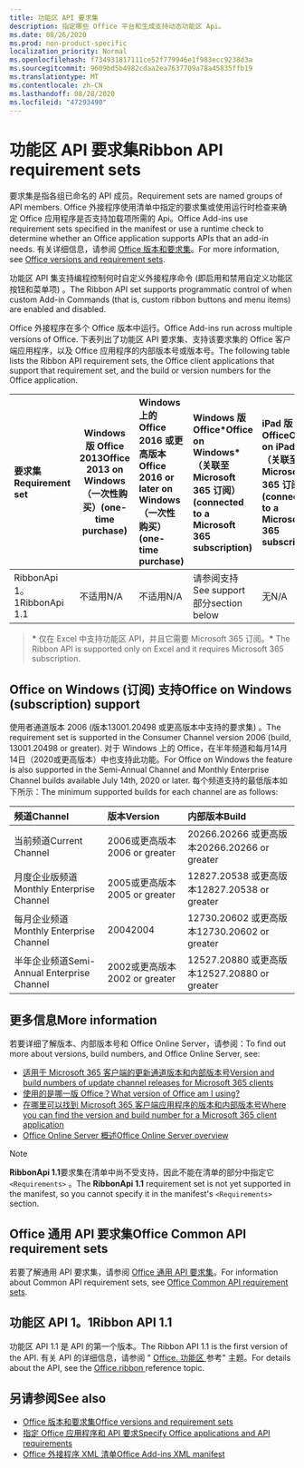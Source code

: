 ```yaml
---
title: 功能区 API 要求集
description: 指定哪些 Office 平台和生成支持动态功能区 Api。
ms.date: 08/26/2020
ms.prod: non-product-specific
localization_priority: Normal
ms.openlocfilehash: f734931817111ce52f779946e1f983ecc9238d3a
ms.sourcegitcommit: 9609bd5b4982cdaa2ea7637709a78a45835ffb19
ms.translationtype: MT
ms.contentlocale: zh-CN
ms.lasthandoff: 08/28/2020
ms.locfileid: "47293490"
---
```

# <a name="ribbon-api-requirement-sets"></a><span data-ttu-id="88e4e-103">功能区 API 要求集</span><span class="sxs-lookup"><span data-stu-id="88e4e-103">Ribbon API requirement sets</span></span>

<span data-ttu-id="88e4e-104">要求集是指各组已命名的 API 成员。</span><span class="sxs-lookup"><span data-stu-id="88e4e-104">Requirement sets are named groups of API members.</span></span> <span data-ttu-id="88e4e-105">Office 外接程序使用清单中指定的要求集或使用运行时检查来确定 Office 应用程序是否支持加载项所需的 Api。</span><span class="sxs-lookup"><span data-stu-id="88e4e-105">Office Add-ins use requirement sets specified in the manifest or use a runtime check to determine whether an Office application supports APIs that an add-in needs.</span></span> <span data-ttu-id="88e4e-106">有关详细信息，请参阅 [Office 版本和要求集](/office/dev/add-ins/develop/office-versions-and-requirement-sets)。</span><span class="sxs-lookup"><span data-stu-id="88e4e-106">For more information, see [Office versions and requirement sets](/office/dev/add-ins/develop/office-versions-and-requirement-sets).</span></span>

<span data-ttu-id="88e4e-107">功能区 API 集支持编程控制何时自定义外接程序命令 (即启用和禁用自定义功能区按钮和菜单项) 。</span><span class="sxs-lookup"><span data-stu-id="88e4e-107">The Ribbon API set supports programmatic control of when custom Add-in Commands (that is, custom ribbon buttons and menu items) are enabled and disabled.</span></span>

<span data-ttu-id="88e4e-108">Office 外接程序在多个 Office 版本中运行。</span><span class="sxs-lookup"><span data-stu-id="88e4e-108">Office Add-ins run across multiple versions of Office.</span></span> <span data-ttu-id="88e4e-109">下表列出了功能区 API 要求集、支持该要求集的 Office 客户端应用程序，以及 Office 应用程序的内部版本号或版本号。</span><span class="sxs-lookup"><span data-stu-id="88e4e-109">The following table lists the Ribbon API requirement sets, the Office client applications that support that requirement set, and the build or version numbers for the Office application.</span></span>

|  <span data-ttu-id="88e4e-110">要求集</span><span class="sxs-lookup"><span data-stu-id="88e4e-110">Requirement set</span></span>  | <span data-ttu-id="88e4e-111">Windows 版 Office 2013</span><span class="sxs-lookup"><span data-stu-id="88e4e-111">Office 2013 on Windows</span></span><br><span data-ttu-id="88e4e-112">（一次性购买）</span><span class="sxs-lookup"><span data-stu-id="88e4e-112">(one-time purchase)</span></span> | <span data-ttu-id="88e4e-113">Windows 上的 Office 2016 或更高版本</span><span class="sxs-lookup"><span data-stu-id="88e4e-113">Office 2016 or later on Windows</span></span><br><span data-ttu-id="88e4e-114">（一次性购买）</span><span class="sxs-lookup"><span data-stu-id="88e4e-114">(one-time purchase)</span></span>   | <span data-ttu-id="88e4e-115">Windows 版 Office\*</span><span class="sxs-lookup"><span data-stu-id="88e4e-115">Office on Windows\*</span></span><br><span data-ttu-id="88e4e-116">（关联至 Microsoft 365 订阅）</span><span class="sxs-lookup"><span data-stu-id="88e4e-116">(connected to a Microsoft 365 subscription)</span></span> |  <span data-ttu-id="88e4e-117">iPad 版 Office</span><span class="sxs-lookup"><span data-stu-id="88e4e-117">Office on iPad</span></span><br><span data-ttu-id="88e4e-118">（关联至 Microsoft 365 订阅）</span><span class="sxs-lookup"><span data-stu-id="88e4e-118">(connected to a Microsoft 365 subscription)</span></span>  |  <span data-ttu-id="88e4e-119">Mac 版 Office\*</span><span class="sxs-lookup"><span data-stu-id="88e4e-119">Office on Mac\*</span></span><br><span data-ttu-id="88e4e-120">（关联至 Microsoft 365 订阅）</span><span class="sxs-lookup"><span data-stu-id="88e4e-120">(connected to a Microsoft 365 subscription)</span></span>  | <span data-ttu-id="88e4e-121">Office 网页版\*</span><span class="sxs-lookup"><span data-stu-id="88e4e-121">Office on the web\*</span></span>  |  <span data-ttu-id="88e4e-122">Office Online Server</span><span class="sxs-lookup"><span data-stu-id="88e4e-122">Office Online Server</span></span>  |
|:-----|-----|:-----|:-----|:-----|:-----|:-----|:-----|
| <span data-ttu-id="88e4e-123">RibbonApi 1。1</span><span class="sxs-lookup"><span data-stu-id="88e4e-123">RibbonApi 1.1</span></span>  | <span data-ttu-id="88e4e-124">不适用</span><span class="sxs-lookup"><span data-stu-id="88e4e-124">N/A</span></span> | <span data-ttu-id="88e4e-125">不适用</span><span class="sxs-lookup"><span data-stu-id="88e4e-125">N/A</span></span> | <span data-ttu-id="88e4e-126">请参阅支持</span><span class="sxs-lookup"><span data-stu-id="88e4e-126">See support</span></span><br><span data-ttu-id="88e4e-127">部分</span><span class="sxs-lookup"><span data-stu-id="88e4e-127">section below</span></span> | <span data-ttu-id="88e4e-128">无</span><span class="sxs-lookup"><span data-stu-id="88e4e-128">N/A</span></span> | <span data-ttu-id="88e4e-129">16.38</span><span class="sxs-lookup"><span data-stu-id="88e4e-129">16.38</span></span> | <span data-ttu-id="88e4e-130">即将推出</span><span class="sxs-lookup"><span data-stu-id="88e4e-130">Coming soon</span></span> | <span data-ttu-id="88e4e-131">无</span><span class="sxs-lookup"><span data-stu-id="88e4e-131">N/A</span></span>|

> <span data-ttu-id="88e4e-132">**&#42;** 仅在 Excel 中支持功能区 API，并且它需要 Microsoft 365 订阅。</span><span class="sxs-lookup"><span data-stu-id="88e4e-132">**&#42;** The Ribbon API is supported only on Excel and it requires Microsoft 365 subscription.</span></span> 

## <a name="office-on-windows-subscription-support"></a><span data-ttu-id="88e4e-133">Office on Windows (订阅) 支持</span><span class="sxs-lookup"><span data-stu-id="88e4e-133">Office on Windows (subscription) support</span></span>

<span data-ttu-id="88e4e-134">使用者通道版本 2006 (版本13001.20498 或更高版本中支持的要求集) 。</span><span class="sxs-lookup"><span data-stu-id="88e4e-134">The requirement set is supported in the Consumer Channel version 2006 (build, 13001.20498 or greater).</span></span> <span data-ttu-id="88e4e-135">对于 Windows 上的 Office，在半年频道和每月14月14日（2020或更高版本）中也支持此功能。</span><span class="sxs-lookup"><span data-stu-id="88e4e-135">For Office on Windows the feature is also supported in the Semi-Annual Channel and Monthly Enterprise Channel builds available July 14th, 2020 or later.</span></span> <span data-ttu-id="88e4e-136">每个频道支持的最低版本如下所示：</span><span class="sxs-lookup"><span data-stu-id="88e4e-136">The minimum supported builds for each channel are as follows:</span></span>  

|<span data-ttu-id="88e4e-137">频道</span><span class="sxs-lookup"><span data-stu-id="88e4e-137">Channel</span></span> | <span data-ttu-id="88e4e-138">版本</span><span class="sxs-lookup"><span data-stu-id="88e4e-138">Version</span></span> | <span data-ttu-id="88e4e-139">内部版本</span><span class="sxs-lookup"><span data-stu-id="88e4e-139">Build</span></span>|
|:-----|:-----|:-----|
|<span data-ttu-id="88e4e-140">当前频道</span><span class="sxs-lookup"><span data-stu-id="88e4e-140">Current Channel</span></span> | <span data-ttu-id="88e4e-141">2006或更高版本</span><span class="sxs-lookup"><span data-stu-id="88e4e-141">2006 or greater</span></span> | <span data-ttu-id="88e4e-142">20266.20266 或更高版本</span><span class="sxs-lookup"><span data-stu-id="88e4e-142">20266.20266 or greater</span></span>|
|<span data-ttu-id="88e4e-143">月度企业版频道</span><span class="sxs-lookup"><span data-stu-id="88e4e-143">Monthly Enterprise Channel</span></span> | <span data-ttu-id="88e4e-144">2005或更高版本</span><span class="sxs-lookup"><span data-stu-id="88e4e-144">2005 or greater</span></span> | <span data-ttu-id="88e4e-145">12827.20538 或更高版本</span><span class="sxs-lookup"><span data-stu-id="88e4e-145">12827.20538 or greater</span></span>|
|<span data-ttu-id="88e4e-146">每月企业频道</span><span class="sxs-lookup"><span data-stu-id="88e4e-146">Monthly Enterprise Channel</span></span> | <span data-ttu-id="88e4e-147">2004</span><span class="sxs-lookup"><span data-stu-id="88e4e-147">2004</span></span> | <span data-ttu-id="88e4e-148">12730.20602 或更高版本</span><span class="sxs-lookup"><span data-stu-id="88e4e-148">12730.20602 or greater</span></span>|
|<span data-ttu-id="88e4e-149">半年企业频道</span><span class="sxs-lookup"><span data-stu-id="88e4e-149">Semi-Annual Enterprise Channel</span></span> | <span data-ttu-id="88e4e-150">2002或更高版本</span><span class="sxs-lookup"><span data-stu-id="88e4e-150">2002 or greater</span></span> | <span data-ttu-id="88e4e-151">12527.20880 或更高版本</span><span class="sxs-lookup"><span data-stu-id="88e4e-151">12527.20880 or greater</span></span>|

## <a name="more-information"></a><span data-ttu-id="88e4e-152">更多信息</span><span class="sxs-lookup"><span data-stu-id="88e4e-152">More information</span></span>

<span data-ttu-id="88e4e-153">若要详细了解版本、内部版本号和 Office Online Server，请参阅：</span><span class="sxs-lookup"><span data-stu-id="88e4e-153">To find out more about versions, build numbers, and Office Online Server, see:</span></span>

- [<span data-ttu-id="88e4e-154">适用于 Microsoft 365 客户端的更新通道版本和内部版本号</span><span class="sxs-lookup"><span data-stu-id="88e4e-154">Version and build numbers of update channel releases for Microsoft 365 clients</span></span>](https://support.office.com/article/version-and-build-numbers-of-update-channel-releases-ae942449-1fca-4484-898b-a933ea23def7)
- [<span data-ttu-id="88e4e-155">使用的是哪一版 Office？</span><span class="sxs-lookup"><span data-stu-id="88e4e-155">What version of Office am I using?</span></span>](https://support.office.com/article/What-version-of-Office-am-I-using-932788b8-a3ce-44bf-bb09-e334518b8b19)
- [<span data-ttu-id="88e4e-156">在哪里可以找到 Microsoft 365 客户端应用程序的版本和内部版本号</span><span class="sxs-lookup"><span data-stu-id="88e4e-156">Where you can find the version and build number for a Microsoft 365 client application</span></span>](https://support.office.com/article/version-and-build-numbers-of-update-channel-releases-ae942449-1fca-4484-898b-a933ea23def7)
- [<span data-ttu-id="88e4e-157">Office Online Server 概述</span><span class="sxs-lookup"><span data-stu-id="88e4e-157">Office Online Server overview</span></span>](/officeonlineserver/office-online-server-overview)

> [!NOTE]
> <span data-ttu-id="88e4e-158">**RibbonApi 1.1**要求集在清单中尚不受支持，因此不能在清单的部分中指定它 `<Requirements>` 。</span><span class="sxs-lookup"><span data-stu-id="88e4e-158">The **RibbonApi 1.1** requirement set is not yet supported in the manifest, so you cannot specify it in the manifest's `<Requirements>` section.</span></span>


## <a name="office-common-api-requirement-sets"></a><span data-ttu-id="88e4e-159">Office 通用 API 要求集</span><span class="sxs-lookup"><span data-stu-id="88e4e-159">Office Common API requirement sets</span></span>

<span data-ttu-id="88e4e-160">若要了解通用 API 要求集，请参阅 [Office 通用 API 要求集](office-add-in-requirement-sets.md)。</span><span class="sxs-lookup"><span data-stu-id="88e4e-160">For information about Common API requirement sets, see [Office Common API requirement sets](office-add-in-requirement-sets.md).</span></span>

## <a name="ribbon-api-11"></a><span data-ttu-id="88e4e-161">功能区 API 1。1</span><span class="sxs-lookup"><span data-stu-id="88e4e-161">Ribbon API 1.1</span></span>

<span data-ttu-id="88e4e-162">功能区 API 1.1 是 API 的第一个版本。</span><span class="sxs-lookup"><span data-stu-id="88e4e-162">The Ribbon API 1.1 is the first version of the API.</span></span> <span data-ttu-id="88e4e-163">有关 API 的详细信息，请参阅 " [Office. 功能区 ](/javascript/api/office/office.ribbon) 参考" 主题。</span><span class="sxs-lookup"><span data-stu-id="88e4e-163">For details about the API, see the [Office.ribbon ](/javascript/api/office/office.ribbon) reference topic.</span></span>

## <a name="see-also"></a><span data-ttu-id="88e4e-164">另请参阅</span><span class="sxs-lookup"><span data-stu-id="88e4e-164">See also</span></span>

- [<span data-ttu-id="88e4e-165">Office 版本和要求集</span><span class="sxs-lookup"><span data-stu-id="88e4e-165">Office versions and requirement sets</span></span>](/office/dev/add-ins/develop/office-versions-and-requirement-sets)
- [<span data-ttu-id="88e4e-166">指定 Office 应用程序和 API 要求</span><span class="sxs-lookup"><span data-stu-id="88e4e-166">Specify Office applications and API requirements</span></span>](/office/dev/add-ins/develop/specify-office-hosts-and-api-requirements)
- [<span data-ttu-id="88e4e-167">Office 外接程序 XML 清单</span><span class="sxs-lookup"><span data-stu-id="88e4e-167">Office Add-ins XML manifest</span></span>](/office/dev/add-ins/develop/add-in-manifests)
